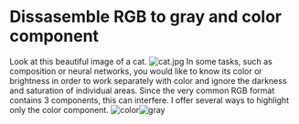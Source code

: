# Dissasemble RGB to gray and color component

Look at this beautiful image of a cat.
![cat.jpg](http://github.com/popikeyshen/all/disassemble_rgb/cat.jpg)
In some tasks, such as composition or neural networks, you would like to know its color or brightness in order to work separately with color and ignore the darkness and saturation of individual areas. Since the very common RGB format contains 3 components, this can interfere. I offer several ways to highlight only the color component.
![color](http://github.com/popikeyshen/all/disassemble_rgb/rgb.jpg)![gray](http://github.com/popikeyshen/all/disassemble_rgb/gray.jpg)


